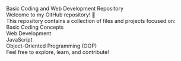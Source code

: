 Basic Coding and Web Development Repository
<br>
Welcome to my GitHub repository! 🚀
<br>
This repository contains a collection of files and projects focused on:
<br>
Basic Coding Concepts
<br>
Web Development
<br>
JavaScript
<br>
Object-Oriented Programming (OOP)
<br>
Feel free to explore, learn, and contribute!
